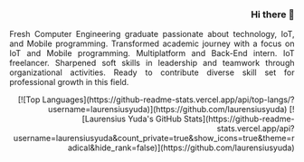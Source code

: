 <style>
    .justify-text {
        text-align: justify;
    }
    .right-align {
        text-align: right;
    }
</style>

<div class="right-align">
    <h3>Hi there 👋</h3>
    <p class="justify-text">
        Fresh Computer Engineering graduate passionate about technology, IoT, and Mobile programming.
        Transformed academic journey with a focus on IoT and Mobile programming. Multiplatform and Back-End intern. IoT freelancer.
        Sharpened soft skills in leadership and teamwork through organizational activities.
        Ready to contribute diverse skill set for professional growth in this field.
    </p>
</div>

<div class="right-align">
    [![Top Languages](https://github-readme-stats.vercel.app/api/top-langs/?username=laurensiusyuda)](https://github.com/laurensiusyuda)
    [![Laurensius Yuda's GitHub Stats](https://github-readme-stats.vercel.app/api?username=laurensiusyuda&count_private=true&show_icons=true&theme=radical&hide_rank=false)](https://github.com/laurensiusyuda)
</div>
